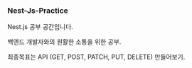 ### Nest-Js-Practice

Nest.js 공부 공간입니다.

백엔드 개발자와의 원활한 소통을 위한 공부.

최종목표는 API (GET, POST, PATCH, PUT, DELETE) 만들어보기.

